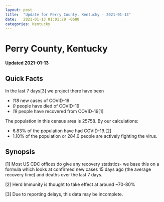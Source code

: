 ```yaml
---
layout: post
title:  "Update for Perry County, Kentucky - 2021-01-13"
date:   2021-01-13 01:01:29 -0600
categories: Kentucky
---
```


# Perry County, Kentucky
#### Updated 2021-01-13

## Quick Facts

In the last 7 days[3] we project there have been
- *118* new cases of COVID-19
- *0* people have died of COVID-19
- *19* people have recovered from COVID-19[1]

The population in this census area is 25758. By our calculations:
- 6.83% of the population have had COVID-19.[2]
- 1.10% of the population or 284.0 people are actively fighting the virus.

## Synopsis




[1] Most US CDC offices do give any recovery statistics- we base this on a formula which looks at confirmed new cases
15 days ago (the average recovery time) and deaths over the last 7 days.

[2] Herd Immunity is thought to take effect at around ~70-80%

[3] Due to reporting delays, this data may be incomplete.
 
    